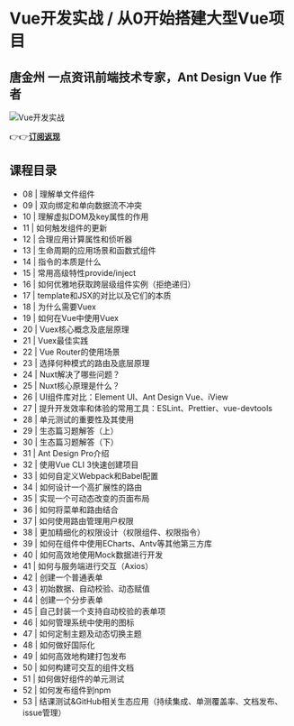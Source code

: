 Vue开发实战 / 从0开始搭建大型Vue项目
=======================

唐金州 **一点资讯前端技术专家，Ant Design Vue 作者**
------------------------------------

![Vue开发实战](https://www.geekgay.com/storage/geek/geek_77bd8c3a5bcb325c6151f4fa31126c16.jpg)  
  
👉👉[**订阅返现**](https://time.geekbang.org/course/intro/100024601?code=qMsdPVdQImFEIWZJgFHyQwsmT0UDLmQK1BkVyqne%2F5c%3D "Vue开发实战")  
  
课程目录
----

  
  
- 08 | 理解单文件组件
- 09 | 双向绑定和单向数据流不冲突
- 10 | 理解虚拟DOM及key属性的作用
- 11 | 如何触发组件的更新
- 12 | 合理应用计算属性和侦听器
- 13 | 生命周期的应用场景和函数式组件
- 14 | 指令的本质是什么
- 15 | 常用高级特性provide/inject
- 16 | 如何优雅地获取跨层级组件实例（拒绝递归）
- 17 | template和JSX的对比以及它们的本质
- 18 | 为什么需要Vuex
- 19 | 如何在Vue中使用Vuex
- 20 | Vuex核心概念及底层原理
- 21 | Vuex最佳实践
- 22 | Vue Router的使用场景
- 23 | 选择何种模式的路由及底层原理
- 24 | Nuxt解决了哪些问题？
- 25 | Nuxt核心原理是什么？
- 26 | UI组件库对比：Element UI、Ant Design Vue、iView
- 27 | 提升开发效率和体验的常用工具：ESLint、Prettier、vue-devtools
- 28 | 单元测试的重要性及其使用
- 29 | 生态篇习题解答（上）
- 30 | 生态篇习题解答（下）
- 31 | Ant Design Pro介绍
- 32 | 使用Vue CLI 3快速创建项目
- 33 | 如何自定义Webpack和Babel配置
- 34 | 如何设计一个高扩展性的路由
- 35 | 实现一个可动态改变的页面布局
- 36 | 如何将菜单和路由结合
- 37 | 如何使用路由管理用户权限
- 38 | 更加精细化的权限设计（权限组件、权限指令）
- 39 | 如何在组件中使用ECharts、Antv等其他第三方库
- 40 | 如何高效地使用Mock数据进行开发
- 41 | 如何与服务端进行交互（Axios）
- 42 | 创建一个普通表单
- 43 | 初始数据、自动校验、动态赋值
- 44 | 创建一个分步表单
- 45 | 自己封装一个支持自动校验的表单项
- 46 | 如何管理系统中使用的图标
- 47 | 如何定制主题及动态切换主题
- 48 | 如何做好国际化
- 49 | 如何高效地构建打包发布
- 50 | 如何构建可交互的组件文档
- 51 | 如何做好组件的单元测试
- 52 | 如何发布组件到npm
- 53 | 结课测试&amp;GitHub相关生态应用（持续集成、单测覆盖率、文档发布、issue管理）